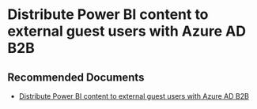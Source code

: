   <properties
	pageTitle="using azure ad b2b"
	description="using azure ad b2b"
	service="microsoft.PowerBIDedicated"
	resource="capacities"
	authors="pjfreitas"
	ms.author="pfreitas"	
	displayOrder="990"
	selfHelpType="generic"
	supportTopicIds="32628171"
	productPesIds="16334"
	cloudEnvironments="public, MoonCake, fairfax" 
	articleId="62f7b52e-e335-ba01-75e9-f424dbd3e426"
	ownershipId="PowerBI_PowerBI"
/>

# Distribute Power BI content to external guest users with Azure AD B2B

## **Recommended Documents**

* [Distribute Power BI content to external guest users with Azure AD B2B](https://docs.microsoft.com/power-bi/service-admin-azure-ad-b2b)
